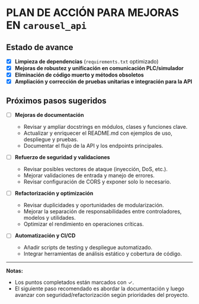 # PLAN DE ACCIÓN PARA MEJORAS EN `carousel_api`

## Estado de avance

- [x] **Limpieza de dependencias** (`requirements.txt` optimizado)
- [x] **Mejoras de robustez y unificación en comunicación PLC/simulador**
- [x] **Eliminación de código muerto y métodos obsoletos**
- [x] **Ampliación y corrección de pruebas unitarias e integración para la API**

## Próximos pasos sugeridos

- [ ] **Mejoras de documentación**
  - Revisar y ampliar docstrings en módulos, clases y funciones clave.
  - Actualizar y enriquecer el README.md con ejemplos de uso, despliegue y pruebas.
  - Documentar el flujo de la API y los endpoints principales.

- [ ] **Refuerzo de seguridad y validaciones**
  - Revisar posibles vectores de ataque (inyección, DoS, etc.).
  - Mejorar validaciones de entrada y manejo de errores.
  - Revisar configuración de CORS y exponer solo lo necesario.

- [ ] **Refactorización y optimización**
  - Revisar duplicidades y oportunidades de modularización.
  - Mejorar la separación de responsabilidades entre controladores, modelos y utilidades.
  - Optimizar el rendimiento en operaciones críticas.

- [ ] **Automatización y CI/CD**
  - Añadir scripts de testing y despliegue automatizado.
  - Integrar herramientas de análisis estático y cobertura de código.

---

**Notas:**
- Los puntos completados están marcados con ✓.
- El siguiente paso recomendado es abordar la documentación y luego avanzar con seguridad/refactorización según prioridades del proyecto.
